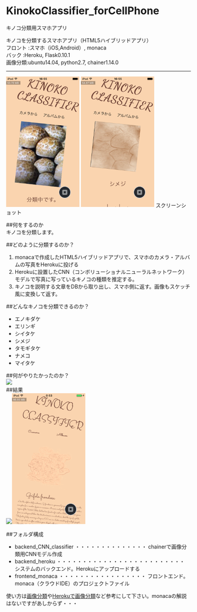 # KinokoClassifier_forCellPhone  
キノコ分類用スマホアプリ  

キノコを分類するスマホアプリ（HTML5ハイブリッドアプリ）  
フロント  :スマホ（iOS,Android）, monaca  
バック   :Heroku, Flask0.10.1  
画像分類:ubuntu14.04, python2.7, chainer1.14.0  

----------------------
<img src="https://github.com/deveT50/images/blob/master/KinokoClassifier_forCellPhone/IMG_1068.PNG" width="200px">
<img src="https://github.com/deveT50/images/blob/master/KinokoClassifier_forCellPhone/IMG_1069.PNG" width="200px">  
スクリーンショット  

##何をするのか  
キノコを分類します。  

##どのように分類するのか？  
1. monacaで作成したHTML5ハイブリッドアプリで、スマホのカメラ・アルバムの写真をHerokuに投げる  
2. Herokuに設置したCNN（コンボリューショナルニューラルネットワーク）モデルで写真に写っているキノコの種類を推定する。  
3. キノコを説明する文章をDBから取り出し、スマホ側に返す。画像もスケッチ風に変換して返す。  

##どんなキノコを分類できるのか？  
* エノキダケ  
* エリンギ  
* シイタケ  
* シメジ  
* タモギタケ  
* ナメコ  
* マイタケ  

##何がやりたかったのか？  
<img src="https://s-media-cache-ak0.pinimg.com/736x/b6/17/e6/b617e6bb090c049568e318d69c8e36c2.jpg" width="200px">  
##結果  
<img src="https://github.com/deveT50/images/blob/master/KinokoClassifier_forCellPhone/IMG_0972.PNG" width="200px"><img src="https://github.com/deveT50/images/blob/master/KinokoClassifier_forCellPhone/IMG_1081.PNG" width="200px">  

##フォルダ構成  
* backend_CNN_classifier ・・・・・・・・・・・・・・ chainerで画像分類用CNNモデル作成  
* backend_heroku ・・・・・・・・・・・・・・・・・・・・・・・・・ システムのバックエンド。Herokuにアップロードする  
* frontend_monaca ・・・・・・・・・・・・・・・・・ フロントエンド。monaca（クラウドIDE）のプロジェクトファイル  

使い方は[画像分類](https://github.com/deveT50/MulticlassImageClassifier "")や[Herokuで画像分類](https://github.com/deveT50/imageClassifierOnWeb "")など参考にして下さい。monacaの解説はないですがあしからず・・・  







